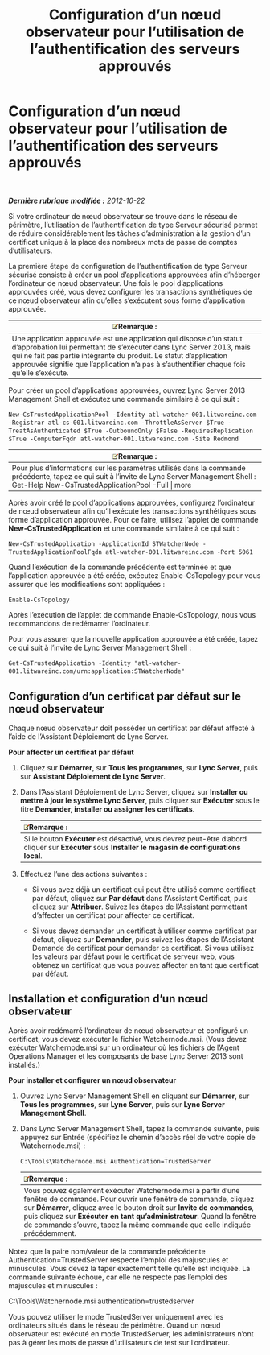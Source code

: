﻿---
title: Configuration d’un nœud observateur pour l’utilisation de l’authentification des serveurs approuvés
TOCTitle: Configuration d’un nœud observateur pour l’utilisation de l’authentification des serveurs approuvés
ms:assetid: 42d879ac-aa90-4ed6-b5e2-1e208711672a
ms:mtpsurl: https://technet.microsoft.com/fr-fr/library/JJ204852(v=OCS.15)
ms:contentKeyID: 49297030
ms.date: 05/20/2016
mtps_version: v=OCS.15
ms.translationtype: HT
---

# Configuration d’un nœud observateur pour l’utilisation de l’authentification des serveurs approuvés

 

_**Dernière rubrique modifiée :** 2012-10-22_

Si votre ordinateur de nœud observateur se trouve dans le réseau de périmètre, l’utilisation de l’authentification de type Serveur sécurisé permet de réduire considérablement les tâches d’administration à la gestion d’un certificat unique à la place des nombreux mots de passe de comptes d’utilisateurs.

La première étape de configuration de l’authentification de type Serveur sécurisé consiste à créer un pool d’applications approuvées afin d’héberger l’ordinateur de nœud observateur. Une fois le pool d’applications approuvées créé, vous devez configurer les transactions synthétiques de ce nœud observateur afin qu’elles s’exécutent sous forme d’application approuvée.

<table>
<thead>
<tr class="header">
<th><img src="images/Gg398920.note(OCS.15).gif" title="note" alt="note" />Remarque :</th>
</tr>
</thead>
<tbody>
<tr class="odd">
<td>Une application approuvée est une application qui dispose d’un statut d’approbation lui permettant de s’exécuter dans Lync Server 2013, mais qui ne fait pas partie intégrante du produit. Le statut d’application approuvée signifie que l’application n’a pas à s’authentifier chaque fois qu’elle s’exécute.</td>
</tr>
</tbody>
</table>


Pour créer un pool d’applications approuvées, ouvrez Lync Server 2013 Management Shell et exécutez une commande similaire à ce qui suit :

    New-CsTrustedApplicationPool -Identity atl-watcher-001.litwareinc.com -Registrar atl-cs-001.litwareinc.com -ThrottleAsServer $True -TreatAsAuthenticated $True -OutboundOnly $False -RequiresReplication $True -ComputerFqdn atl-watcher-001.litwareinc.com -Site Redmond

<table>
<thead>
<tr class="header">
<th><img src="images/Gg398920.note(OCS.15).gif" title="note" alt="note" />Remarque :</th>
</tr>
</thead>
<tbody>
<tr class="odd">
<td>Pour plus d’informations sur les paramètres utilisés dans la commande précédente, tapez ce qui suit à l’invite de Lync Server Management Shell :<br />
Get-Help New-CsTrustedApplicationPool -Full | more</td>
</tr>
</tbody>
</table>


Après avoir créé le pool d’applications approuvées, configurez l’ordinateur de nœud observateur afin qu’il exécute les transactions synthétiques sous forme d’application approuvée. Pour ce faire, utilisez l’applet de commande **New-CsTrustedApplication** et une commande similaire à ce qui suit :

    New-CsTrustedApplication -ApplicationId STWatcherNode -TrustedApplicationPoolFqdn atl-watcher-001.litwareinc.com -Port 5061

Quand l’exécution de la commande précédente est terminée et que l’application approuvée a été créée, exécutez Enable-CsTopology pour vous assurer que les modifications sont appliquées :

    Enable-CsTopology

Après l’exécution de l’applet de commande Enable-CsTopology, nous vous recommandons de redémarrer l’ordinateur.

Pour vous assurer que la nouvelle application approuvée a été créée, tapez ce qui suit à l’invite de Lync Server Management Shell :

    Get-CsTrustedApplication -Identity "atl-watcher-001.litwareinc.com/urn:application:STWatcherNode"

## Configuration d’un certificat par défaut sur le nœud observateur

Chaque nœud observateur doit posséder un certificat par défaut affecté à l’aide de l’Assistant Déploiement de Lync Server.

**Pour affecter un certificat par défaut**

1.  Cliquez sur **Démarrer**, sur **Tous les programmes**, sur **Lync Server**, puis sur **Assistant Déploiement de Lync Server**.

2.  Dans l’Assistant Déploiement de Lync Server, cliquez sur **Installer ou mettre à jour le système Lync Server**, puis cliquez sur **Exécuter** sous le titre **Demander, installer ou assigner les certificats**.
    
    <table>
    <thead>
    <tr class="header">
    <th><img src="images/Gg398920.note(OCS.15).gif" title="note" alt="note" />Remarque :</th>
    </tr>
    </thead>
    <tbody>
    <tr class="odd">
    <td>Si le bouton <strong>Exécuter</strong> est désactivé, vous devrez peut-être d’abord cliquer sur <strong>Exécuter</strong> sous <strong>Installer le magasin de configurations local</strong>.</td>
    </tr>
    </tbody>
    </table>


3.  Effectuez l’une des actions suivantes :
    
      - Si vous avez déjà un certificat qui peut être utilisé comme certificat par défaut, cliquez sur **Par défaut** dans l’Assistant Certificat, puis cliquez sur **Attribuer**. Suivez les étapes de l’Assistant permettant d’affecter un certificat pour affecter ce certificat.
    
      - Si vous devez demander un certificat à utiliser comme certificat par défaut, cliquez sur **Demander**, puis suivez les étapes de l’Assistant Demande de certificat pour demander ce certificat. Si vous utilisez les valeurs par défaut pour le certificat de serveur web, vous obtenez un certificat que vous pouvez affecter en tant que certificat par défaut.

## Installation et configuration d’un nœud observateur

Après avoir redémarré l’ordinateur de nœud observateur et configuré un certificat, vous devez exécuter le fichier Watchernode.msi. (Vous devez exécuter Watchernode.msi sur un ordinateur où les fichiers de l’Agent Operations Manager et les composants de base Lync Server 2013 sont installés.)

**Pour installer et configurer un nœud observateur**

1.  Ouvrez Lync Server Management Shell en cliquant sur **Démarrer**, sur **Tous les programmes**, sur **Lync Server**, puis sur **Lync Server Management Shell**.

2.  Dans Lync Server Management Shell, tapez la commande suivante, puis appuyez sur Entrée (spécifiez le chemin d’accès réel de votre copie de Watchernode.msi) :
    
        C:\Tools\Watchernode.msi Authentication=TrustedServer
    
    <table>
    <thead>
    <tr class="header">
    <th><img src="images/Gg398920.note(OCS.15).gif" title="note" alt="note" />Remarque :</th>
    </tr>
    </thead>
    <tbody>
    <tr class="odd">
    <td>Vous pouvez également exécuter Watchernode.msi à partir d’une fenêtre de commande. Pour ouvrir une fenêtre de commande, cliquez sur <strong>Démarrer</strong>, cliquez avec le bouton droit sur <strong>Invite de commandes</strong>, puis cliquez sur <strong>Exécuter en tant qu’administrateur</strong>. Quand la fenêtre de commande s’ouvre, tapez la même commande que celle indiquée précédemment.</td>
    </tr>
    </tbody>
    </table>


Notez que la paire nom/valeur de la commande précédente Authentication=TrustedServer respecte l’emploi des majuscules et minuscules. Vous devez la taper exactement telle qu’elle est indiquée. La commande suivante échoue, car elle ne respecte pas l’emploi des majuscules et minuscules :

C:\\Tools\\Watchernode.msi authentication=trustedserver

Vous pouvez utiliser le mode TrustedServer uniquement avec les ordinateurs situés dans le réseau de périmètre. Quand un nœud observateur est exécuté en mode TrustedServer, les administrateurs n’ont pas à gérer les mots de passe d’utilisateurs de test sur l’ordinateur.

